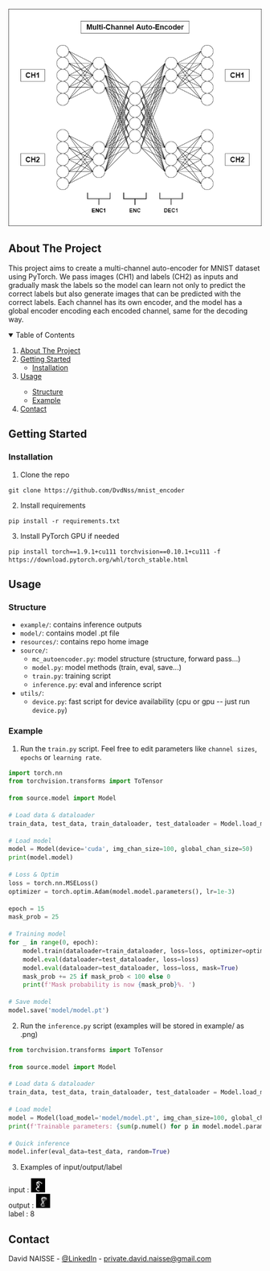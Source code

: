 <p align="center">
  <img src="https://raw.githubusercontent.com/DvdNss/mnist_encoder/main/resources/diag.png?token=AL7HZ2VP6KJYOHL7OMR6BC3BTTUK6" />
</p>

<!-- ABOUT THE PROJECT -->

## About The Project

This project aims to create a multi-channel auto-encoder for MNIST dataset using PyTorch. We pass images (CH1) and labels (CH2) 
as inputs and gradually mask the labels so the model can learn not only to predict the correct labels but also 
generate images that can be predicted with the correct labels. Each channel has its own encoder, and the model 
has a global encoder encoding each encoded channel, same for the decoding way.

<!-- TABLE OF CONTENTS -->
<details open="open">
  <summary>Table of Contents</summary>
  <ol>
    <li>
      <a href="#about-the-project">About The Project</a>
    </li>
    <li>
      <a href="#getting-started">Getting Started</a>
      <ul>
        <li><a href="#installation">Installation</a></li>
      </ul>
    </li>
    <li><a href="#usage">Usage</a></li>
    <ul>
      <li><a href="#structure">Structure</a></li>
      <li><a href="#example">Example</a></li>
    </ul>
    <li><a href="#contact">Contact</a></li>
  </ol>
</details>

<!-- GETTING STARTED -->

## Getting Started

### Installation

1. Clone the repo

```shell
git clone https://github.com/DvdNss/mnist_encoder
```

2. Install requirements

```shell
pip install -r requirements.txt
```

3. Install PyTorch GPU if needed

```shell
pip install torch==1.9.1+cu111 torchvision==0.10.1+cu111 -f https://download.pytorch.org/whl/torch_stable.html
```

<!-- USAGE EXAMPLES -->

## Usage

### Structure
* `example/`: contains inference outputs
* `model/`: contains model .pt file
* `resources/`: contains repo home image
* `source/`:
  * `mc_autoencoder.py`: model structure (structure, forward pass...)
  * `model.py`: model methods (train, eval, save...)
  * `train.py`: training script
  * `inference.py`: eval and inference script
* `utils/`:
  * `device.py`: fast script for device availability (cpu or gpu -- just run `device.py`)

### Example

1. Run the `train.py` script. Feel free to edit parameters like `channel sizes`, `epochs` or `learning rate`.

```python
import torch.nn
from torchvision.transforms import ToTensor

from source.model import Model

# Load data & dataloader
train_data, test_data, train_dataloader, test_dataloader = Model.load_mnist(transform=ToTensor(), batch_size=1)

# Load model
model = Model(device='cuda', img_chan_size=100, global_chan_size=50)
print(model.model)

# Loss & Optim
loss = torch.nn.MSELoss()
optimizer = torch.optim.Adam(model.model.parameters(), lr=1e-3)

epoch = 15
mask_prob = 25

# Training model
for _ in range(0, epoch):
    model.train(dataloader=train_dataloader, loss=loss, optimizer=optimizer, mask_prob=mask_prob, log_iter=60000)
    model.eval(dataloader=test_dataloader, loss=loss)
    model.eval(dataloader=test_dataloader, loss=loss, mask=True)
    mask_prob += 25 if mask_prob < 100 else 0
    print(f'Mask probability is now {mask_prob}%. ')

# Save model
model.save('model/model.pt')
```

2. Run the `inference.py` script (examples will be stored in example/ as .png)

```python
from torchvision.transforms import ToTensor

from source.model import Model

# Load data & dataloader
train_data, test_data, train_dataloader, test_dataloader = Model.load_mnist(transform=ToTensor(), batch_size=1)

# Load model
model = Model(load_model='model/model.pt', img_chan_size=100, global_chan_size=50)
print(f'Trainable parameters: {sum(p.numel() for p in model.model.parameters())}. ')

# Quick inference
model.infer(eval_data=test_data, random=True)
```

3. Examples of input/output/label

input : ![](example/target1.png) \
output : ![](example/output1.png) \
label : 8

<!-- CONTACT -->

## Contact

David NAISSE - [@LinkedIn](https://www.linkedin.com/in/davidnaisse/) - private.david.naisse@gmail.com

<!-- MARKDOWN LINKS & IMAGES -->
<!-- https://www.markdownguide.org/basic-syntax/#reference-style-links -->

[contributors-shield]: https://img.shields.io/github/contributors/sunwaee/PROJECT_NAME.svg?style=for-the-badge

[contributors-url]: https://github.com/Sunwaee/PROJECT_NAME/graphs/contributors

[forks-shield]: https://img.shields.io/github/forks/sunwaee/PROJECT_NAME.svg?style=for-the-badge

[forks-url]: https://github.com/Sunwaee/PROJECT_NAME/network/members

[stars-shield]: https://img.shields.io/github/stars/sunwaee/PROJECT_NAME.svg?style=for-the-badge

[stars-url]: https://github.com/Sunwaee/PROJECT_NAME/stargazers

[issues-shield]: https://img.shields.io/github/issues/sunwaee/PROJECT_NAME.svg?style=for-the-badge

[issues-url]: https://github.com/Sunwaee/PROJECT_NAME/issues

[license-shield]: https://img.shields.io/github/license/sunwaee/PROJECT_NAME.svg?style=for-the-badge

[license-url]: https://github.com/Sunwaee/PROJECT_NAME/blob/master/LICENSE.txt

[linkedin-shield]: https://img.shields.io/badge/-LinkedIn-black.svg?style=for-the-badge&logo=linkedin&colorB=555

[linkedin-url]: https://www.linkedin.com/in/davidnaisse/